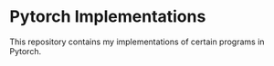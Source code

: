 # Pytorch Implementations

This repository contains my implementations of certain programs in Pytorch.
